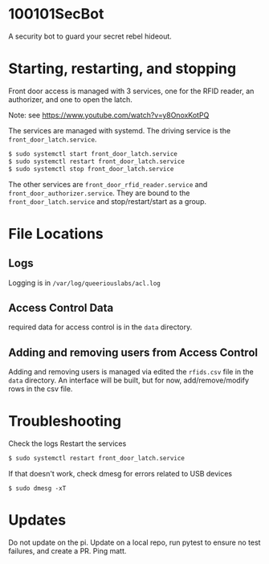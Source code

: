 # 100101SecBot
A security bot to guard your secret rebel hideout.

# Starting, restarting, and stopping
Front door access is managed with 3 services, one for the RFID reader, an authorizer, and one to open the latch.

Note: see https://www.youtube.com/watch?v=y8OnoxKotPQ

The services are managed with systemd.  The driving service is the `front_door_latch.service`.

```bash
$ sudo systemctl start front_door_latch.service
$ sudo systemctl restart front_door_latch.service
$ sudo systemctl stop front_door_latch.service
```

The other services are `front_door_rfid_reader.service` and `front_door_authorizer.service`.  They are bound to the `front_door_latch.service` and stop/restart/start as a group.

# File Locations
## Logs
Logging is in `/var/log/queeriouslabs/acl.log`

## Access Control Data
required data for access control is in the `data` directory.

## Adding and removing users from Access Control
Adding and removing users is managed via edited the `rfids.csv` file in the `data` directory.  An interface will be built, but for now, add/remove/modify
rows in the csv file.

# Troubleshooting
Check the logs
Restart the services

```bash
$ sudo systemctl restart front_door_latch.service
```

If that doesn't work, check dmesg for errors related to USB devices

```
$ sudo dmesg -xT
```

# Updates
Do not update on the pi.  Update on a local repo, run pytest to ensure no test failures, and create a PR.  Ping matt.
